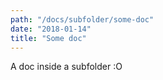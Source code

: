 ```yaml
---
path: "/docs/subfolder/some-doc"
date: "2018-01-14"
title: "Some doc"
---
```


A doc inside a subfolder :O
